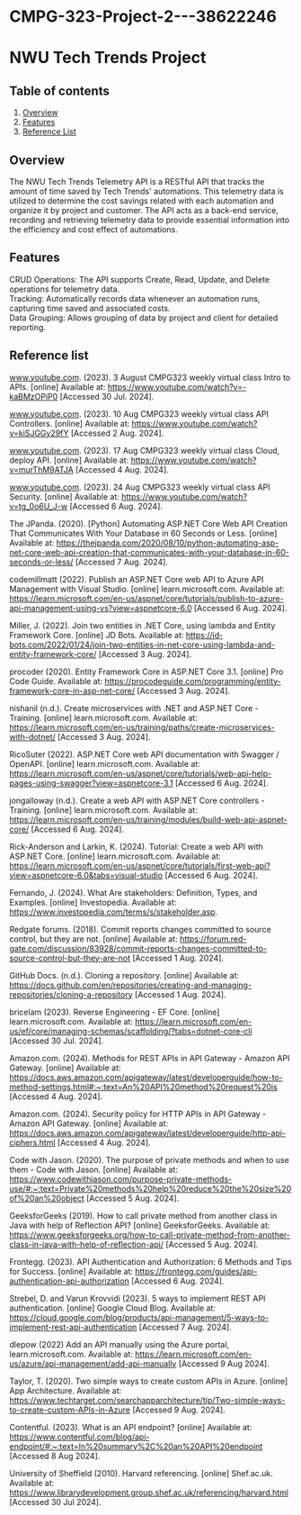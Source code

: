 # CMPG-323-Project-2---38622246
# NWU Tech Trends Project

## Table of contents
1. [Overview](#overview)
2. [Features](#features)
3. [Reference List](#reference-list)
   
## Overview
The NWU Tech Trends Telemetry API is a RESTful API that tracks the amount of time saved by Tech Trends' automations. This telemetry data is utilized to determine the cost savings related with each automation and organize it by project and customer. The API acts as a back-end service, recording and retrieving telemetry data to provide essential information into the efficiency and cost effect of automations.

## Features
CRUD Operations: The API supports Create, Read, Update, and Delete operations for telemetry data.                       
Tracking: Automatically records data whenever an automation runs, capturing time saved and associated costs.                                     
Data Grouping: Allows grouping of data by project and client for detailed reporting.

## Reference list

www.youtube.com. (2023). 3 August CMPG323 weekly virtual class Intro to APIs. [online] Available at: https://www.youtube.com/watch?v=-kaBMzOPiP0 [Accessed 30 Jul. 2024].

www.youtube.com. (2023). 10 Aug CMPG323 weekly virtual class API Controllers. [online] Available at: https://www.youtube.com/watch?v=kiSJGGy29fY [Accessed 2 Aug. 2024].

www.youtube.com. (2023). 17 Aug CMPG323 weekly virtual class Cloud, deploy API. [online] Available at: https://www.youtube.com/watch?v=murThM9ATJA [Accessed 4 Aug. 2024].‌

www.youtube.com. (2023). 24 Aug CMPG323 weekly virtual class API Security. [online] Available at: https://www.youtube.com/watch?v=tg_0o6U_J-w [Accessed 6 Aug. 2024].

The JPanda. (2020). [Python] Automating ASP.NET Core Web API Creation That Communicates With Your Database in 60 Seconds or Less. [online] Available at: https://thejpanda.com/2020/08/10/python-automating-asp-net-core-web-api-creation-that-communicates-with-your-database-in-60-seconds-or-less/ [Accessed 7 Aug. 2024].

codemillmatt (2022). Publish an ASP.NET Core web API to Azure API Management with Visual Studio. [online] learn.microsoft.com. Available at: https://learn.microsoft.com/en-us/aspnet/core/tutorials/publish-to-azure-api-management-using-vs?view=aspnetcore-6.0 [Accessed 6 Aug. 2024].

Miller, J. (2022). Join two entities in .NET Core, using lambda and Entity Framework Core. [online] JD Bots. Available at: https://jd-bots.com/2022/01/24/join-two-entities-in-net-core-using-lambda-and-entity-framework-core/ [Accessed 3 Aug. 2024].

procoder (2020). Entity Framework Core in ASP.NET Core 3.1. [online] Pro Code Guide. Available at: https://procodeguide.com/programming/entity-framework-core-in-asp-net-core/ [Accessed 3 Aug. 2024].

nishanil (n.d.). Create microservices with .NET and ASP.NET Core - Training. [online] learn.microsoft.com. Available at: https://learn.microsoft.com/en-us/training/paths/create-microservices-with-dotnet/ [Accessed 3 Aug. 2024].

RicoSuter (2022). ASP.NET Core web API documentation with Swagger / OpenAPI. [online] learn.microsoft.com. Available at: https://learn.microsoft.com/en-us/aspnet/core/tutorials/web-api-help-pages-using-swagger?view=aspnetcore-3.1 [Accessed 6 Aug. 2024].

jongalloway (n.d.). Create a web API with ASP.NET Core controllers - Training. [online] learn.microsoft.com. Available at: https://learn.microsoft.com/en-us/training/modules/build-web-api-aspnet-core/ [Accessed 6 Aug. 2024].

Rick-Anderson and Larkin, K. (2024). Tutorial: Create a web API with ASP.NET Core. [online] learn.microsoft.com. Available at: https://learn.microsoft.com/en-us/aspnet/core/tutorials/first-web-api?view=aspnetcore-6.0&tabs=visual-studio [Accessed 6 Aug. 2024].

Fernando, J. (2024). What Are stakeholders: Definition, Types, and Examples. [online] Investopedia. Available at: https://www.investopedia.com/terms/s/stakeholder.asp.

Redgate forums. (2018). Commit reports changes committed to source control, but they are not. [online] Available at: https://forum.red-gate.com/discussion/83928/commit-reports-changes-committed-to-source-control-but-they-are-not [Accessed 1 Aug. 2024].

GitHub Docs. (n.d.). Cloning a repository. [online] Available at: https://docs.github.com/en/repositories/creating-and-managing-repositories/cloning-a-repository [Accessed 1 Aug. 2024].

bricelam (2023). Reverse Engineering - EF Core. [online] learn.microsoft.com. Available at: https://learn.microsoft.com/en-us/ef/core/managing-schemas/scaffolding/?tabs=dotnet-core-cli [Accessed 30 Jul. 2024].

Amazon.com. (2024). Methods for REST APIs in API Gateway - Amazon API Gateway. [online] Available at: https://docs.aws.amazon.com/apigateway/latest/developerguide/how-to-method-settings.html#:~:text=An%20API%20method%20request%20is [Accessed 4 Aug. 2024].

Amazon.com. (2024). Security policy for HTTP APIs in API Gateway - Amazon API Gateway. [online] Available at: https://docs.aws.amazon.com/apigateway/latest/developerguide/http-api-ciphers.html [Accessed 4 Aug. 2024].

Code with Jason. (2020). The purpose of private methods and when to use them - Code with Jason. [online] Available at: https://www.codewithjason.com/purpose-private-methods-use/#:~:text=Private%20methods%20help%20reduce%20the%20size%20of%20an%20object [Accessed 5 Aug. 2024].

GeeksforGeeks (2019). How to call private method from another class in Java with help of Reflection API? [online] GeeksforGeeks. Available at: https://www.geeksforgeeks.org/how-to-call-private-method-from-another-class-in-java-with-help-of-reflection-api/ [Accessed 5 Aug. 2024].

Frontegg. (2023). API Authentication and Authorization: 6 Methods and Tips for Success. [online] Available at: https://frontegg.com/guides/api-authentication-api-authorization [Accessed 6 Aug. 2024].

Strebel, D. and Varun Krovvidi (2023). 5 ways to implement REST API authentication. [online] Google Cloud Blog. Available at: https://cloud.google.com/blog/products/api-management/5-ways-to-implement-rest-api-authentication [Accessed 7 Aug. 2024].

dlepow (2022) Add an API manually using the Azure portal, learn.microsoft.com. Available at: https://learn.microsoft.com/en-us/azure/api-management/add-api-manually [Accessed 9 Aug 2024].

Taylor, T. (2020). Two simple ways to create custom APIs in Azure. [online] App Architecture. Available at: https://www.techtarget.com/searchapparchitecture/tip/Two-simple-ways-to-create-custom-APIs-in-Azure [Accessed 9 Aug. 2024].

‌Contentful. (2023). What is an API endpoint? [online] Available at: https://www.contentful.com/blog/api-endpoint/#:~:text=In%20summary%2C%20an%20API%20endpoint [Accessed 8 Aug 2024].

University of Sheffield (2010). Harvard referencing. [online] Shef.ac.uk. Available at: https://www.librarydevelopment.group.shef.ac.uk/referencing/harvard.html [Accessed 30 Jul 2024].

‌

‌

‌

‌

‌

‌
‌

‌

‌

‌

‌

‌
‌



‌
